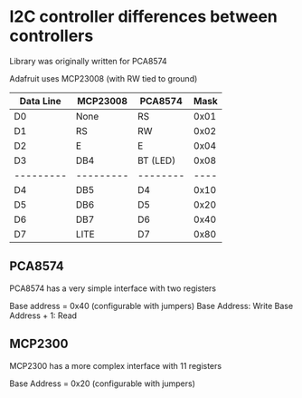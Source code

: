 # I2C controller differences between controllers

Library was originally written for PCA8574

Adafruit uses MCP23008 (with RW tied to ground)

| Data Line | MCP23008  | PCA8574  | Mask |
| --------- | --------- | -------- | ---- |
D0          | None      | RS       | 0x01 |
D1          | RS        | RW       | 0x02 |
D2          | E         | E        | 0x04 |
D3          | DB4       | BT (LED) | 0x08 |
| --------- | --------- | -------- | ---- |
D4          | DB5       | D4       | 0x10 |
D5          | DB6       | D5       | 0x20 |
D6          | DB7       | D6       | 0x40 |
D7          | LITE      | D7       | 0x80 |

## PCA8574
PCA8574 has a very simple interface with two registers

Base address = 0x40 (configurable with jumpers)
Base Address: Write
Base Address + 1: Read


## MCP2300
MCP2300 has a more complex interface with 11 registers

Base Address = 0x20 (configurable with jumpers)

